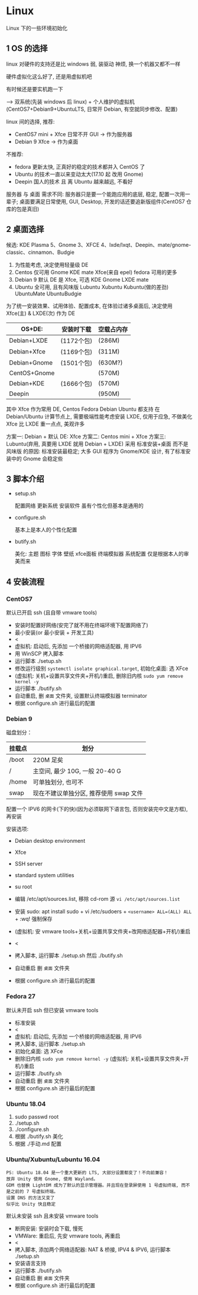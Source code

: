 # Linux

Linux 下的一些环境初始化

## 1 OS 的选择

linux 对硬件的支持还是比 windows 弱, 装驱动 神烦, 换一个机器又都不一样

硬件虚拟化这么好了, 还是用虚拟机吧

有时候还是要实机跑一下

--> 双系统(先装 windows 后 linux) + 个人维护的虚拟机(CentOS7+Debian9+UbuntuLTS, 日常开 Debian, 有空就同步修改、配置)

linux 间的选择, 推荐:

* CentOS7 mini + Xfce 日常不开 GUI -> 作为服务器
* Debian 9 Xfce                   -> 作为桌面

不推荐:

* fedora 更新太快, 正真好的稳定的技术都并入 CentOS 了
* Ubuntu 的技术一直以来变动太大(17.10 起 改用 Gnome)
* Deepin 国人的技术 且 离 Ubuntu 越来越远, 不看好

服务器 与 桌面 需求不同: 服务器只是要一个能跑应用的底层, 稳定, 配置一次用一辈子; 桌面要满足日常使用, GUI, Desktop, 开发的话还要追新版组件(CentOS7 仓库的包是真旧)

## 2 桌面选择

候选: KDE Plasma 5、Gnome 3、XFCE 4、lxde/lxqt、Deepin、mate/gnome-classic、cinnamon、Budgie

1. 为性能考虑, 决定使用轻量级 DE
1. Centos 仅可用 Gnome KDE mate Xfce(来自 epel) fedora 可用的更多
1. Debian 9 默认 DE 是 Xfce, 可选 KDE Gnome LXDE mate
1. Ubuntu 全可用, 且有风味版 Lubuntu Xubuntu Kubuntu(做的差劲) UbuntuMate UbuntuBudgie

为了统一安装效果、试用体验、配置成本, 在体验过诸多桌面后, 决定使用 Xfce(主) & LXDE(次) 作为 DE

| OS+DE:       | 安装时下载 | 空载占内存 |
| --- | --- | --- |
| Debian+LXDE  | (1172个包) | (286M) |
| Debian+Xfce  | (1169个包) | (311M) |
| Debian+Gnome | (1501个包) | (630M?) |
| CentOS+Gnome |           | (570M) |
| Debian+KDE   | (1666个包) | (570M) |
| Deepin       |           | (950M) |

其中 Xfce 作为常用 DE, Centos Fedora Debian Ubuntu 都支持
在 Debian/Ubuntu 计算节点上, 需要极端性能考虑安装 LXDE, 仅用于应急, 不做美化
Xfce 比 LXDE 重一点点, 美观许多

方案一: Debian + 默认 DE: Xfce
方案二: Centos mini + Xfce
方案三: Lubuntu(弃用, 真要用 LXDE 就用 Debian + LXDE)
采用 标准安装+桌面 而不是 风味版 的原因: 标准安装最稳定; 大多 GUI 程序为 Gnome/KDE 设计, 有了标准安装中的 Gnome 会稳定些

## 3 脚本介绍

* setup.sh

    配置网络 更新系统 安装软件 虽有个性化但基本是通用的

* configure.sh

    基本上是本人的个性化配置

* butify.sh

    美化: 主题 图标 字体 壁纸 xfce面板 终端模拟器 系统配置 仅是根据本人的审美而来

## 4 安装流程

### CentOS7

默认已开启 ssh (且自带 vmware tools)

* 安装时配置好网络(安完了就不用在终端环境下配置网络了)
* 最小安装(or 最小安装 + 开发工具)
* <
* 虚拟机: 启动后, 先添加 一个桥接的网络适配器, 用 IPV6
* 用 WinSCP 拷入脚本
* 运行脚本 ./setup.sh
* 修改运行级别 `systemctl isolate graphical.target`, 初始化桌面: 选 XFce
* (虚拟机: 关机+设置共享文件夹+开机/)重启, 删除旧内核 `sudo yum remove kernel -y`
* 运行脚本 ./butify.sh
* 自动重启, 删 `桌面` 文件夹, 设置默认终端模拟器 terminator
* 根据 configure.sh 进行最后的配置

### Debian 9

磁盘划分：

| 挂载点   | 划分 |
| ------- | --- |
| /boot   | 220M 足矣 |
| /       | 主空间, 最少 10G, 一般 20-40 G |
| /home   | 可单独划分, 也可不 |
| swap    | 现在不建议单独分区, 推荐使用 swap 文件 |

配置一个 IPV6 的网卡(下的快)(因为必须联网下语言包, 否则安装完中文是方框), 再安装

安装选项:

* Debian desktop environment
* Xfce
* SSH server
* standard system utilities

* su root
* 编辑 /etc/apt/sources.list, 移除 cd-rom 源 `vi /etc/apt/sources.list`
* 安装 sudo: apt install sudo + vi /etc/sudoers + `<username> ALL=(ALL) ALL` + :wq! 强制保存
* (虚拟机: 安 vmware tools+关机+设置共享文件夹+改网络适配器+开机/)重启
* <
* 拷入脚本, 运行脚本 ./setup.sh 然后 ./butify.sh
* 自动重启 删 `桌面` 文件夹
* 根据 configure.sh 进行最后的配置

### Fedora 27

默认未开启 ssh 但已安装 vmware tools

* 标准安装
* <
* 虚拟机: 启动后, 先添加 一个桥接的网络适配器, 用 IPV6
* 拷入脚本, 运行脚本 ./setup.sh
* 初始化桌面: 选 XFce
* 删除旧内核 `sudo yum remove kernel -y` (虚拟机: 关机+设置共享文件夹+开机/)重启
* 运行脚本 ./butify.sh
* 自动重启 删 `桌面` 文件夹
* 根据 configure.sh 进行最后的配置

### Ubuntu 18.04

1. sudo passwd root
2. ./setup.sh
3. ./configure.sh
4. 根据 ./butify.sh 美化
5. 根据 ./手动.md 配置

### Ubuntu/Xubuntu/Lubuntu 16.04

    PS: Ubuntu 18.04 是一个重大更新的 LTS, 大部分设置都变了！不向前兼容！
    放弃 Unity 使用 Gnome, 使用 Wayland。
    GDM 也替换 LightDM 成为了默认的显示管理器。并且现在登录屏使用 1 号虚拟终端, 而不是之前的 7 号虚拟终端。
    设置 DNS 的方法又变了
    似乎比 Unity 快且稳定

默认未安装 ssh 且未安装 vmware tools

* 断网安装: 安装时会下载, 慢死
* VMWare: 重启后, 先安 vmware tools, 再重启
* <
* 拷入脚本, 添加两个网络适配器: NAT & 桥接, IPV4 & IPV6, 运行脚本 ./setup.sh
* 安装语言支持
* 运行脚本 ./butify.sh
* 自动重启 删 `桌面` 文件夹
* 根据 configure.sh 进行最后的配置
